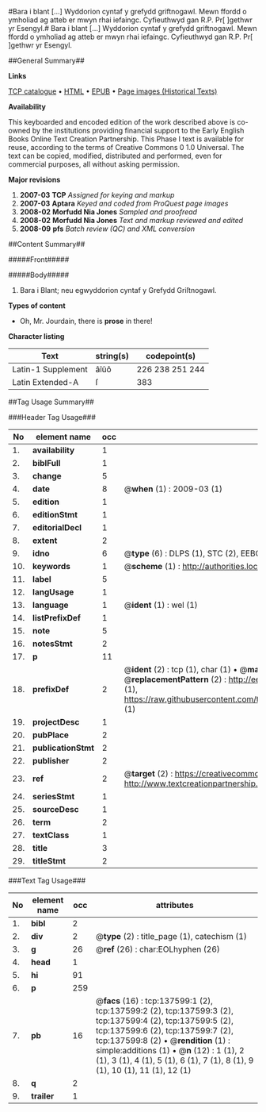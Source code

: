 #Bara i blant [...] Wyddorion cyntaf y grefydd griftnogawl. Mewn ffordd o ymholiad ag atteb er mwyn rhai iefaingc. Cyfieuthwyd gan R.P. Pr[ ]gethwr yr Esengyl.#
Bara i blant [...] Wyddorion cyntaf y grefydd griftnogawl. Mewn ffordd o ymholiad ag atteb er mwyn rhai iefaingc. Cyfieuthwyd gan R.P. Pr[ ]gethwr yr Esengyl.

##General Summary##

**Links**

[TCP catalogue](http://www.ota.ox.ac.uk/tcp/)  • 
[HTML](http://tei.it.ox.ac.uk/tcp/Texts-HTML/free/A78/A78113.html)  • 
[EPUB](http://tei.it.ox.ac.uk/tcp/Texts-EPUB/free/A78/A78113.epub) • 
[Page images (Historical Texts)](https://data.historicaltexts.jisc.ac.uk/view?pubId=eebo-99900209e&pageId=eebo-99900209e-137599-1)

**Availability**

This keyboarded and encoded edition of the
	       work described above is co-owned by the institutions
	       providing financial support to the Early English Books
	       Online Text Creation Partnership. This Phase I text is
	       available for reuse, according to the terms of Creative
	       Commons 0 1.0 Universal. The text can be copied,
	       modified, distributed and performed, even for
	       commercial purposes, all without asking permission.

**Major revisions**

1. __2007-03__ __TCP__ *Assigned for keying and markup*
1. __2007-03__ __Aptara__ *Keyed and coded from ProQuest page images*
1. __2008-02__ __Morfudd Nia Jones__ *Sampled and proofread*
1. __2008-02__ __Morfudd Nia Jones__ *Text and markup reviewed and edited*
1. __2008-09__ __pfs__ *Batch review (QC) and XML conversion*

##Content Summary##

#####Front#####

#####Body#####

1. Bara i Blant; neu egwyddorion
cyntaf y Grefydd
Griſtnogawl.

**Types of content**

  * Oh, Mr. Jourdain, there is **prose** in there!

**Character listing**


|Text|string(s)|codepoint(s)|
|---|---|---|
|Latin-1 Supplement|âîûô|226 238 251 244|
|Latin Extended-A|ſ|383|

##Tag Usage Summary##

###Header Tag Usage###

|No|element name|occ|attributes|
|---|---|---|---|
|1.|__availability__|1||
|2.|__biblFull__|1||
|3.|__change__|5||
|4.|__date__|8| @__when__ (1) : 2009-03 (1)|
|5.|__edition__|1||
|6.|__editionStmt__|1||
|7.|__editorialDecl__|1||
|8.|__extent__|2||
|9.|__idno__|6| @__type__ (6) : DLPS (1), STC (2), EEBO-CITATION (1), PROQUEST (1), VID (1)|
|10.|__keywords__|1| @__scheme__ (1) : http://authorities.loc.gov/ (1)|
|11.|__label__|5||
|12.|__langUsage__|1||
|13.|__language__|1| @__ident__ (1) : wel (1)|
|14.|__listPrefixDef__|1||
|15.|__note__|5||
|16.|__notesStmt__|2||
|17.|__p__|11||
|18.|__prefixDef__|2| @__ident__ (2) : tcp (1), char (1)  •  @__matchPattern__ (2) : ([0-9\-]+):([0-9IVX]+) (1), (.+) (1)  •  @__replacementPattern__ (2) : http://eebo.chadwyck.com/downloadtiff?vid=$1&page=$2 (1), https://raw.githubusercontent.com/textcreationpartnership/Texts/master/tcpchars.xml#$1 (1)|
|19.|__projectDesc__|1||
|20.|__pubPlace__|2||
|21.|__publicationStmt__|2||
|22.|__publisher__|2||
|23.|__ref__|2| @__target__ (2) : https://creativecommons.org/publicdomain/zero/1.0/ (1), http://www.textcreationpartnership.org/docs/. (1)|
|24.|__seriesStmt__|1||
|25.|__sourceDesc__|1||
|26.|__term__|2||
|27.|__textClass__|1||
|28.|__title__|3||
|29.|__titleStmt__|2||


###Text Tag Usage###

|No|element name|occ|attributes|
|---|---|---|---|
|1.|__bibl__|2||
|2.|__div__|2| @__type__ (2) : title_page (1), catechism (1)|
|3.|__g__|26| @__ref__ (26) : char:EOLhyphen (26)|
|4.|__head__|1||
|5.|__hi__|91||
|6.|__p__|259||
|7.|__pb__|16| @__facs__ (16) : tcp:137599:1 (2), tcp:137599:2 (2), tcp:137599:3 (2), tcp:137599:4 (2), tcp:137599:5 (2), tcp:137599:6 (2), tcp:137599:7 (2), tcp:137599:8 (2)  •  @__rendition__ (1) : simple:additions (1)  •  @__n__ (12) : 1 (1), 2 (1), 3 (1), 4 (1), 5 (1), 6 (1), 7 (1), 8 (1), 9 (1), 10 (1), 11 (1), 12 (1)|
|8.|__q__|2||
|9.|__trailer__|1||
